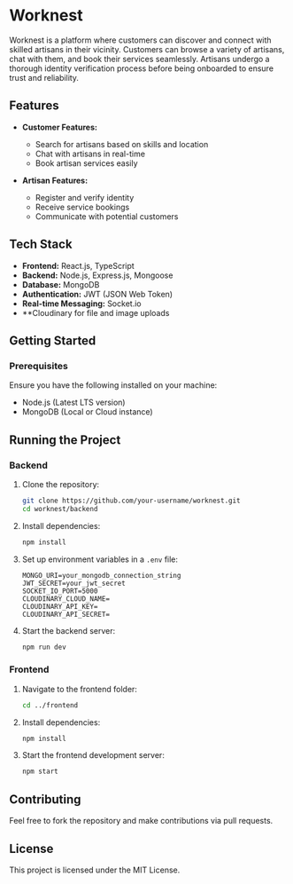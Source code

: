 # Worknest

Worknest is a platform where customers can discover and connect with skilled artisans in their vicinity. Customers can browse a variety of artisans, chat with them, and book their services seamlessly. Artisans undergo a thorough identity verification process before being onboarded to ensure trust and reliability.

## Features

- **Customer Features:**
  - Search for artisans based on skills and location
  - Chat with artisans in real-time
  - Book artisan services easily
  
- **Artisan Features:**
  - Register and verify identity
  - Receive service bookings
  - Communicate with potential customers

## Tech Stack

- **Frontend:** React.js, TypeScript
- **Backend:** Node.js, Express.js, Mongoose
- **Database:** MongoDB
- **Authentication:** JWT (JSON Web Token)
- **Real-time Messaging:** Socket.io
- **Cloudinary for file and image uploads

## Getting Started

### Prerequisites

Ensure you have the following installed on your machine:
- Node.js (Latest LTS version)
- MongoDB (Local or Cloud instance)

## Running the Project

### Backend

1. Clone the repository:
   ```sh
   git clone https://github.com/your-username/worknest.git
   cd worknest/backend
   ```

2. Install dependencies:
   ```sh
   npm install
   ```

3. Set up environment variables in a `.env` file:
   ```env
   MONGO_URI=your_mongodb_connection_string
   JWT_SECRET=your_jwt_secret
   SOCKET_IO_PORT=5000
   CLOUDINARY_CLOUD_NAME=
   CLOUDINARY_API_KEY=
   CLOUDINARY_API_SECRET=
   ```

4. Start the backend server:
   ```sh
   npm run dev
   ```

### Frontend

1. Navigate to the frontend folder:
   ```sh
   cd ../frontend
   ```

2. Install dependencies:
   ```sh
   npm install
   ```

3. Start the frontend development server:
   ```sh
   npm start
   ```

## Contributing

Feel free to fork the repository and make contributions via pull requests.

## License

This project is licensed under the MIT License.
